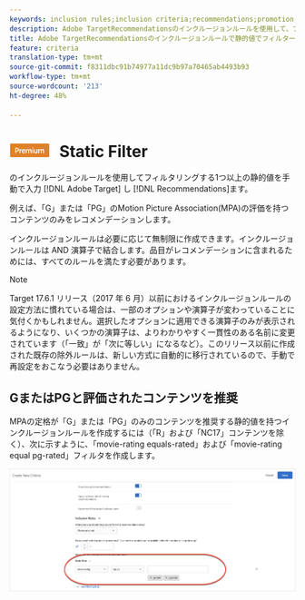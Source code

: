 ```yaml
---
keywords: inclusion rules;inclusion criteria;recommendations;promotion;promotions;dynamic filtering;static;static filter
description: Adobe TargetRecommendationsのインクルージョンルールを使用して、フィルターする1つ以上の静的値を手動で入力します。
title: Adobe TargetRecommendationsのインクルージョンルールで静的値でフィルター
feature: criteria
translation-type: tm+mt
source-git-commit: f8311dbc91b74977a11dc9b97a70465ab4493b93
workflow-type: tm+mt
source-wordcount: '213'
ht-degree: 48%

---
```



# ![PREMIUM](/help/assets/premium.png) Static Filter

のインクルージョンルールを使用してフィルタリングする1つ以上の静的値を手動で入力 [!DNL Adobe Target] し [!DNL Recommendations]ます。

例えば、「G」または「PG」のMotion Picture Association(MPA)の評価を持つコンテンツのみをレコメンデーションします。

インクルージョンルールは必要に応じて無制限に作成できます。インクルージョンルールは AND 演算子で結合します。品目がレコメンデーションに含まれるためには、すべてのルールを満たす必要があります。

>[!NOTE]
>
>Target 17.6.1 リリース（2017 年 6 月）以前におけるインクルージョンルールの設定方法に慣れている場合は、一部のオプションや演算子が変わっていることに気付くかもしれません。選択したオプションに適用できる演算子のみが表示されるようになり、いくつかの演算子は、よりわかりやすく一貫性のある名前に変更されています（「一致」が「次に等しい」になるなど）。このリリース以前に作成された既存の除外ルールは、新しい方式に自動的に移行されているので、手動で再設定をおこなう必要はありません。

## GまたはPGと評価されたコンテンツを推奨

MPAの定格が「G」または「PG」のみのコンテンツを推奨する静的値を持つインクルージョンルールを作成するには（「R」および「NC17」コンテンツを除く）、次に示すように、「movie-rating equals-rated」および「movie-rating equal pg-rated」フィルタを作成します。

![映画評価の例](/help/c-recommendations/c-algorithms/assets/movies.png)


